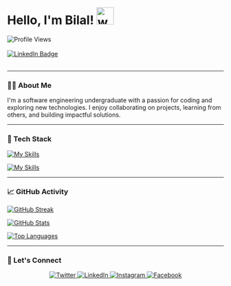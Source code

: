 
  <h1>
    Hello, I'm Bilal! <img src="waving-image.png" alt="waving hand" width="40"/>
  </h1>
  <div>
    <img src="https://komarev.com/ghpvc/?username=BilalR4M&style=flat-square&color=blue" alt="Profile Views"/>
  </div>
  <br>
  <div id="badges">
    <a href="https://www.linkedin.com/in/bilalr4m/">
      <img src="https://img.shields.io/badge/LinkedIn-blue?style=for-the-badge&logo=linkedin&logoColor=white" alt="LinkedIn Badge"/>
    </a>
  </div>
  <br>
</div>

---

### 👨‍💻 About Me

I'm a software engineering undergraduate with a passion for coding and exploring new technologies. I enjoy collaborating on projects, learning from others, and building impactful solutions.

---

### 🔧 Tech Stack

[![My Skills](https://skillicons.dev/icons?i=c,cpp,java,kotlin,dart,python,js,ts,php,html,css,tailwind)](https://skillicons.dev)

[![My Skills](https://skillicons.dev/icons?i=react,nodejs,nextjs,spring,mongodb,jest,mysql,flutter,androidstudio,figma,git,materialui)](https://skillicons.dev)

---

### 📈 GitHub Activity

[![GitHub Streak](http://github-readme-streak-stats.herokuapp.com?user=BilalR4M&theme=dark&border_radius=15&date_format=j%20M%5B%20Y%5D)](https://git.io/streak-stats)

[![GitHub Stats](https://github-readme-stats.vercel.app/api?username=BilalR4M&theme=radical&border_radius=15&)](https://github.com/anuraghazra/github-readme-stats)

[![Top Languages](https://github-readme-stats.vercel.app/api/top-langs/?username=BilalR4M&layout=compact&theme=dark&border_radius=15&)](https://github.com/anuraghazra/github-readme-stats)

---

### 🔗 Let's Connect 

<p align="center">
  <a href="https://x.com/bilz0_0" target="_blank">
    <img src="https://img.shields.io/badge/twitter-%231DA1F2.svg?&style=for-the-badge&logo=twitter&logoColor=white&color=071A2C" alt="Twitter"/>
  </a>
  <a href="https://www.linkedin.com/in/bilalr4m/" target="_blank">
    <img src="https://img.shields.io/badge/linkedin-%230077B5.svg?&style=for-the-badge&logo=linkedin&logoColor=white&color=071A2C" alt="LinkedIn"/>
  </a>
  <a href="https://www.instagram.com/bilz0_0/" target="_blank">
    <img src="https://img.shields.io/badge/instagram-%23E4405F.svg?&style=for-the-badge&logo=instagram&logoColor=white&color=071A2C" alt="Instagram"/>
  </a>
  <a href="https://www.facebook.com/mohommed.bilal.3/" target="_blank">
    <img src="https://img.shields.io/badge/facebook-%231877F2.svg?&style=for-the-badge&logo=facebook&logoColor=white&color=071A2C" alt="Facebook"/>
  </a>
</p>
